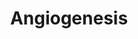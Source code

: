 ---
annotations:
- type: Pathway Ontology
  value: signaling pathway pertinent to development
- type: Pathway Ontology
  value: regulatory pathway
authors:
- LauraS
- Khanspers
- AlexanderPico
- MaintBot
- Toxlab
- MartijnVanIersel
- Egonw
- Zari
- MirellaKalafati
- Mkutmon
description: This pathway is a concise and simplified version of the basic proteins
  involved in angiogenesis. The proces is regulated by hyopoxia, which results in
  the transcription of eg. VEGF1, FGF2, PDGFbeta, MMP9, MMP2 and Ang1. These proteins
  bind to their receptors and by doing this they initiate different pathways that
  result in vessel formation.  Proteins on this pathway have targeted assays available
  via the [https://assays.cancer.gov/available_assays?wp_id=WP1539 CPTAC Assay Portal]
last-edited: 2021-05-27
organisms:
- Homo sapiens
redirect_from:
- /index.php/Pathway:WP1539
- /instance/WP1539
schema-jsonld:
- '@context': https://schema.org/
  '@id': https://wikipathways.github.io/pathways/WP1539.html
  '@type': Dataset
  creator:
    '@type': Organization
    name: WikiPathways
  description: This pathway is a concise and simplified version of the basic proteins
    involved in angiogenesis. The proces is regulated by hyopoxia, which results in
    the transcription of eg. VEGF1, FGF2, PDGFbeta, MMP9, MMP2 and Ang1. These proteins
    bind to their receptors and by doing this they initiate different pathways that
    result in vessel formation.  Proteins on this pathway have targeted assays available
    via the [https://assays.cancer.gov/available_assays?wp_id=WP1539 CPTAC Assay Portal]
  keywords:
  - FLT1
  - PDGFB
  - VEGFA
  - MMP9
  - MAPK1
  - HIF1A
  - FGFR2
  - FGF2
  - AKT1
  - Ang 1
  - CBP
  - ARNT
  - FAK
  - PDGFRA
  - MMP2
  - VEGFR2
  - SMAD1
  - TIMP2
  - TIE2
  - PI3K
  - p38 MAPK
  - sTIE2
  - PLCG1
  - NOS
  - SRC
  - TIMP3
  license: CC0
  name: Angiogenesis
seo: CreativeWork
title: Angiogenesis
wpid: WP1539
---